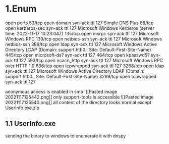 # 1.Enum
open ports
53/tcp   open  domain        syn-ack ttl 127 Simple DNS Plus
88/tcp   open  kerberos-sec  syn-ack ttl 127 Microsoft Windows Kerberos (server time: 2022-11-17 10:23:04Z)
135/tcp  open  msrpc         syn-ack ttl 127 Microsoft Windows RPC
139/tcp  open  netbios-ssn   syn-ack ttl 127 Microsoft Windows netbios-ssn
389/tcp  open  ldap          syn-ack ttl 127 Microsoft Windows Active Directory LDAP (Domain: support.htb0., Site: Default-First-Site-Name)
445/tcp  open  microsoft-ds? syn-ack ttl 127
464/tcp  open  kpasswd5?     syn-ack ttl 127
593/tcp  open  ncacn_http    syn-ack ttl 127 Microsoft Windows RPC over HTTP 1.0
636/tcp  open  tcpwrapped    syn-ack ttl 127
3268/tcp open  ldap          syn-ack ttl 127 Microsoft Windows Active Directory LDAP (Domain: support.htb0., Site: Default-First-Site-Name)
3269/tcp open  tcpwrapped    syn-ack ttl 127

anonymous access is enabled in smb 
![[Pasted image 20221117125442.png]]
only support-tools is accessible
![[Pasted image 20221117125540.png]]
all content of the directory looks normal except UserInfo.exe.zip 
## 1.1 UserInfo.exe 
sending the binary to windows to enumerate it with dnspy 